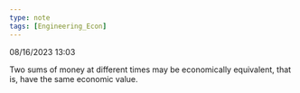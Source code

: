 ```yaml
---
type: note
tags: [Engineering_Econ]
---
```

08/16/2023 13:03

  

Two sums of money at different times may be economically equivalent, that is, have the same economic value. 